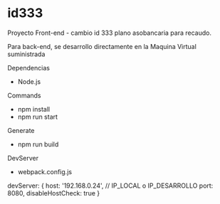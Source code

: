 # id333
Proyecto Front-end - cambio id 333
plano asobancaria para recaudo.

Para back-end, se desarrollo directamente en la Maquina Virtual suministrada

Dependencias
- Node.js

Commands

- npm install
- npm run start

Generate

- npm run build

DevServer

- webpack.config.js

 devServer: {
        host: '192.168.0.24', // IP_LOCAL o IP_DESARROLLO
        port: 8080,
        disableHostCheck: true
    }
